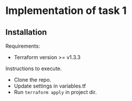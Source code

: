 # Implementation of task 1


## Installation

Requirements:
  * Terraform version >= v1.3.3

Instructions to execute.
  * Clone the repo.
  * Update settings in variables.tf 
  * Run `terraform apply` in project dir.  
